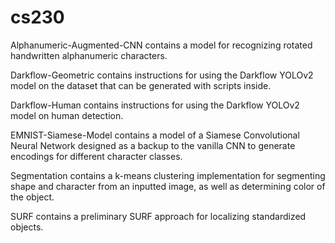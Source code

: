 # cs230

Alphanumeric-Augmented-CNN contains a model for recognizing rotated handwritten
alphanumeric characters.

Darkflow-Geometric contains instructions for using the Darkflow YOLOv2 model on
the dataset that can be generated with scripts inside.

Darkflow-Human contains instructions for using the Darkflow YOLOv2 model on
human detection.

EMNIST-Siamese-Model contains a model of a Siamese Convolutional Neural Network
designed as a backup to the vanilla CNN to generate encodings for different
character classes.

Segmentation contains a k-means clustering implementation for segmenting shape
and character from an inputted image, as well as determining color of the
object.

SURF contains a preliminary SURF approach for localizing standardized objects.
